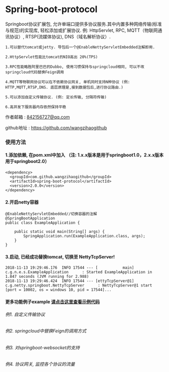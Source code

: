 # Spring-boot-protocol
Springboot协议扩展包, 允许单端口提供多协议服务.其中内置多种网络传输(标准与规范)的实现库, 轻松添加或扩展协议. 例: HttpServlet, RPC, MQTT（物联网通讯协议）, RTSP(流媒体协议), DNS（域名解析协议）.

    1.可以替代tomcat或jetty. 导包后一个@EnableNettyServletEmbedded注解即用. 
    
    2.HttpServlet性能比tomcat的NIO高出 20%(TPS)
    
    3.RPC性能略胜阿里巴巴的Dubbo, 使用习惯保持与springcloud相同, 可以不改springcloud代码替换Feign调用
    
    4.MQTT等物联网协议可以在不依赖协议网关, 单机同时支持N种协议 (例: HTTP,MQTT,RTSP,DNS. 底层原理是,接到数据包后,进行协议路由.)
    
    5.可以添加自定义传输协议. (例: 定长传输, 分隔符传输)
    
    6.高并发下服务器内存依然保持平稳

作者邮箱 : 842156727@qq.com

github地址 : https://github.com/wangzihaogithub


### 使用方法

#### 1.添加依赖, 在pom.xml中加入 （注: 1.x.x版本是用于springboot1.0，2.x.x版本用于springboot2.0）

    <dependency>
      <groupId>com.github.wangzihaogithub</groupId>
      <artifactId>spring-boot-protocol</artifactId>
      <version>2.0.0</version>
    </dependency>
	
	
#### 2.开启netty容器

    @EnableNettyServletEmbedded//切换容器的注解
    @SpringBootApplication
    public class ExampleApplication {
    
        public static void main(String[] args) {
            SpringApplication.run(ExampleApplication.class, args);
        }
    }

#### 3.启动, 已经成功替换tomcat, 切换至 NettyTcpServer!

    2018-11-13 19:29:46.176  INFO 17544 --- [           main] c.g.n.e.s.ExampleApplication      : Started ExampleApplication in 1.847 seconds (JVM running for 2.988)
    2018-11-13 19:29:46.424  INFO 17544 --- [ettyTcpServer@1] c.g.netty.springboot.NettyTcpServer      : NettyTcpServer@1 start [port = 10002, os = windows 10, pid = 17544]...
    
    
#### 更多功能例子example  [请点击这里查看示例代码](https://github.com/wangzihaogithub/netty-example "https://github.com/wangzihaogithub/netty-example")

###### 例1. 自定义传输协议

###### 例2. springcloud中替换Feign的调用方式

###### 例3. 对springboot-websocket的支持

###### 例4. 协议网关, 监控各个协议的流量





